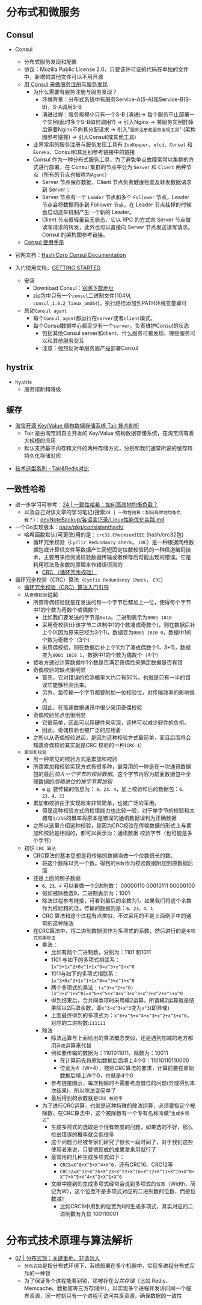 # 分布式和微服务

## Consul

* Consul
    - 分布式服务发现和配置
    - 协议：Mozilla Public License 2.0，只要该许可证的代码在单独的文件中，新增的其他文件可以不用开源
    - [用 Consul 来做服务注册与服务发现](https://segmentfault.com/a/1190000018731395)
        + 为什么需要有服务注册与服务发现？
            * 环境背景：分布式系统中有服务Service-A(S-A)和Service-B(S-B)，S-A调用S-B
            * 演进过程：服务规模小只有一个S-B (演进)-> 每个服务不止部署一个实例(此时多个S-B如何调用?) -> 引入Nginx -> 某服务实例挂掉后需要Nginx不向其分配请求 -> 引入"`服务注册和服务发现工具`" (架构图参考链接) -> 引入Consul(或其他工具)
        + 业界常用的服务注册与服务发现工具有 `ZooKeeper`、`etcd`、`Consul` 和 `Eureka`，Consul和其区别参考链接中的链接
        + Consul 作为一种分布式服务工具，为了避免单点故障常常以集群的方式进行部署，在 Consul 集群的节点中分为 `Server` 和 `Client` 两种节点（所有的节点也被称为`Agent`）
            * Server 节点保存数据，Client 节点负责健康检查及转发数据请求到 Server；
            * Server 节点有一个 `Leader` 节点和多个 `Follower` 节点，Leader 节点会将数据同步到 Follower 节点，在 Leader 节点挂掉的时候会启动选举机制产生一个新的 Leader。
            * Client 节点很轻量且无状态，它以 RPC 的方式向 Server 节点做读写请求的转发，此外也可以直接向 Server 节点发送读写请求。 Consul 的架构图参考链接。
    - [Consul 使用手册](http://www.liangxiansen.cn/2017/04/06/consul/)

* 官网文档：[HashiCorp Consul Documentation](https://www.consul.io/docs/index.html)
* 入门使用文档，[GETTING STARTED](https://learn.hashicorp.com/consul?track=getting-started#getting-started)
    - 安装
        + Download Consul：[官网下载地址](https://www.consul.io/downloads.html)
        + zip包中只有一个`consul`二进制文件(104M, `consul_1.6.2_linux_amd64`)，执行路径添加到PATH环境变量即可
    - 启动`Consul agent`
        + 每个`Consul agent`都运行在`server`或者`client`模式。
        + 每个Consul数据中心都至少有一个`server`，负责维护Consul的状态
            * 包括其他Consul server和client、什么服务可被发现、哪些服务可以和其他服务交互
            * 注意：强烈反对单服务器产品部署Consul

## hystrix

* hystrix
    - 服务熔断和降级

## 缓存

* [淘宝开源 Key/Value 结构数据存储系统 Tair 技术剖析](https://www.infoq.cn/article/taobao-tair/)
    - Tair 是由淘宝网自主开发的 Key/Value 结构数据存储系统，在淘宝网有着大规模的应用
    - 默认支持基于内存和文件的两种存储方式，分别和我们通常所说的缓存和持久化存储对应
- [技术选型系列 - Tair&Redis对比](https://cloud.tencent.com/developer/article/1371099)

## 一致性哈希

* 进一步学习可参考：[24 | 一致性哈希：如何高效地均衡负载？](https://time.geekbang.org/column/article/256780)
    - 以及自己对该文章的学习笔记(搜索`24 | 一致性哈希：如何高效地均衡负载？`)：[devNoteBackup/各语言记录/Linux性能优化实践.md](https://github.com/xiaodongQ/devNoteBackup/blob/master/%E5%90%84%E8%AF%AD%E8%A8%80%E8%AE%B0%E5%BD%95/Linux%E6%80%A7%E8%83%BD%E4%BC%98%E5%8C%96%E5%AE%9E%E8%B7%B5.md)
* 一个Go实现版本：[naza/pkg/consistenthash/](https://github.com/q191201771/naza/tree/master/pkg/consistenthash)
    - 哈希函数默认(可更改)用的是：`crc32.ChecksumIEEE` (hash/crc32包)
        + 循环冗余校验（`Cyclic Redundancy Check`， `CRC`）是一种根据网络数据包或计算机文件等数据产生简短固定位数校验码的一种信道编码技术，主要用来检测或校验数据传输或者保存后可能出现的错误。它是利用除法及余数的原理来作错误侦测的
            * [CRC （循环冗余校验）](https://baike.baidu.com/item/CRC/1453359)
* 循环冗余校验（CRC）算法（`Cyclic Redundancy Check`， `CRC`）
    - [循环冗余校验（CRC）算法入门引导](https://blog.csdn.net/liyuanbhu/article/details/7882789)
    - 从`奇偶校验`说起
        + 所谓奇偶校验就是在发送的每一个字节后都加上一位，使得每个字节中1的个数为奇数个或偶数个
            * 比如我们要发送的字节是`0x1a`，二进制表示为`0001 1010`
            * 采用奇校验(让该字节二进制中1的个数凑成奇数个)，则在数据后补上个0(因为原来已经为3个1)，数据变为`0001 1010 0`，数据中1的个数为奇数个（3个）
            * 采用偶校验，则在数据后补上个1(为了凑成偶数个1，3+1)，数据变为`0001 1010 1`，数据中1的个数为偶数个（4个）
        + 接收方通过计算数据中1个数是否满足奇偶性来确定数据是否有错
        + 奇偶校验的缺点很明显
            * 首先，它对错误的检测概率大约只有50%。也就是只有一半的错误它能够检测出来。
            * 另外，每传输一个字节都要附加一位校验位，对传输效率的影响很大
            * 因此，在高速数据通讯中很少采用奇偶校验
        + 奇偶校验优点也很明显
            * 它很简单，因此可以用硬件来实现，这样可以减少软件的负担。
            * 因此，奇偶校验也被广泛的应用着
        + 之所以从奇偶校验说起，是因为这种校验方式最简单，而且后面将会知道奇偶校验其实就是CRC 校验的一种(`CRC-1`)
    - `累加和校验`
        + 另一种常见的校验方式是累加和校验
        + 所谓累加和校验实现方式有很多种，最常用的一种是在一次通讯数据包的最后*加入一个字节的校验数据*。这个字节内容为前面数据包中全部数据的*忽略进位的按字节累加和*
            * e.g. 要传输的信息为： `6、23、4`，加上校验和后的数据包：`6、23、4、33`
        + 累加和校验由于实现起来非常简单，也被广泛的采用。
            * 但是这种校验方式的检错能力也比较一般，对于单字节的校验和大概有`1/256`的概率将原本是错误的通讯数据误判为正确数据
        + 之所以这里介绍这种校验，是因为CRC校验在传输数据的形式上与累加和校验是相同的，都可以表示为：通讯数据 校验字节（也可能是多个字节）
    - 初识 `CRC 算法`
        + CRC算法的基本思想是将传输的数据当做一个位数很长的数。
            * 将这个数除以另一个数。得到的`余数`作为校验数据附加到原数据后面
        + 还是上面的例子数据
            * `6、23、4` 可以看做一个2进制数： 00000110 00010111 00000100
            * 假如被除数选9，二进制表示为：1001
            * 除法过程参考链接，可看到最后的余数为1。如果我们将这个余数作为校验和的话，传输的数据则是：`6、23、4、1`
            * CRC 算法和这个过程有点类似，不过采用的不是上面例子中的通常的这种除法
        + 在CRC算法中，将二进制数据流作为多项式的系数，然后进行的是`多项式的乘除法`
            * 乘法：
                - 比如有两个二进制数，分别为：1101 和1011
                - 1101 与如下的多项式相联系：`1x^3+1x^2+0x^1+1x^0=x^3+x^2+x^0`
                - 1011与如下的多项式相联系：`1x^3+0x^2+1x^1+1x^0=x^3+x^1+x^0`
                - 两个多项式的乘法：`(x^3+x^2+x^0)(x^3+x^1+x^0)=x^6+x^5+x^4+x^3+x^3+x^3+x^2+x^1+x^0`
                - 得到结果后，合并同类项时采用模2运算，所谓模2运算就是结果除以2后取余数，即`x^3+x^3+x^3`变为`x^3`(即异或)
                - 上面最终得到的多项式为：`x^6+x^5+x^4+x^3+x^2+x^1+x^0`，对应的二进制数:`111111`
            * 除法
                - 除法运算与上面给出的乘法概念类似，还是遇到加减的地方都用`异或`运算来代替
                - 例如要传输的数据为：1101011011，除数为：10011
                    + 在计算前先将原始数据后面填上4个0：11010110110000
                    + 位宽为4（W=4），按照CRC算法的要求，计算前要在原始数据后填上W个0，也就是4个0
                - 参考链接图示，每次相除时不需要考虑借位的问题(异或得到本次结果)，所以除法变简单了
                - 最后得到的余数就是`CRC 校验字`
            * 为了进行CRC运算，也就是这种特殊的除法运算，必须要指定个被除数，在CRC算法中，这个被除数有一个专有名称叫做“`生成多项式`”
                - 生成多项式的选取是个很有难度的问题，如果选的不好，那么检出错误的概率就会低很多
                - 这个问题已经被专家们研究了很长一段时间了，对于我们这些使用者来说，只要把现成的成果拿来用就行了
                - 最常用的几种生成多项式如下：
                    + `CRC8=X^8+X^5+X^4+X^0`，还有CRC16、CRC12等
                    + `CRC32=X^32+X^26+X^23+X^22+X^16+X^12+X^11+X^10+X^8+X^7+X^5+X^4+X^2+X^1+X^0`
                - 文献中提到的生成多项式经常会说到多项式的`位宽`（Width，简记为W），这个位宽不是多项式对应的二进制数的位数，而是位数减1
                    + 比如CRC8中用到的位宽为8的生成多项式，其实对应的二进制数有九位 100110001

# 分布式技术原理与算法解析

* [07 | 分布式锁：关键重地，非请勿入](https://time.geekbang.org/column/article/145505)
    - `分布式锁`是指分布式环境下，系统部署在多个机器中，实现多进程分布式互斥的一种锁
    - 为了保证多个进程能看到锁，锁被存在*公共存储*（比如 Redis、Memcache、数据库等三方存储中），以实现多个进程并发访问同一个临界资源，同一时刻只有一个进程可访问共享资源，确保数据的一致性